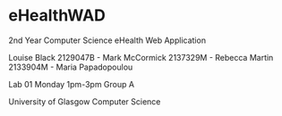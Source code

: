 # eHealthWAD
2nd Year Computer Science eHealth Web Application

Louise Black 2129047B -
Mark McCormick 2137329M - 
Rebecca Martin 2133904M - 
Maria Papadopoulou 
  
Lab 01 Monday 1pm-3pm Group A
  
University of Glasgow Computer Science
